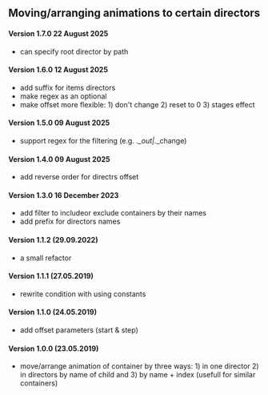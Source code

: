 ## Moving/arranging animations to certain directors

#### Version 1.7.0 22 August 2025
* can specify root director by path

#### Version 1.6.0 12 August 2025
* add suffix for items directors
* make regex as an optional
* make offset more flexible: 1) don't change 2) reset to 0 3) stages effect

#### Version 1.5.0 09 August 2025
* support regex for the filtering (e.g. .*_out|.*_change)

#### Version 1.4.0 09 August 2025
* add reverse order for directrs offset

#### Version 1.3.0 16 December 2023
* add filter to includeor exclude containers by their names
* add prefix for directors names

#### Version 1.1.2 (29.09.2022)
* a small refactor

#### Version 1.1.1 (27.05.2019)
* rewrite condition with using constants

#### Version 1.1.0 (24.05.2019)
* add offset parameters (start & step)

#### Version 1.0.0 (23.05.2019)
* move/arrange animation of container by three ways: 1) in one director 2) in directors by name of child and 3) by name + index (usefull for similar containers)
